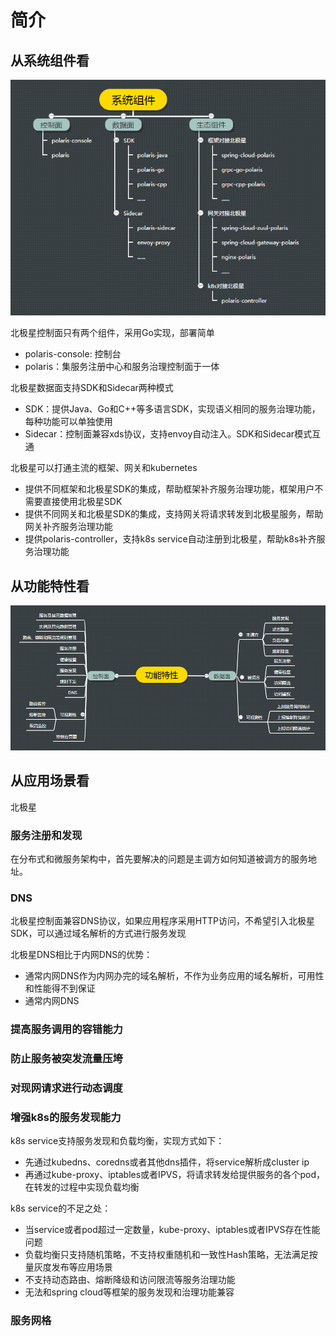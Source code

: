 # 简介

## 从系统组件看

![系统组件图](简介-系统组件图.png)

北极星控制面只有两个组件，采用Go实现，部署简单
* polaris-console: 控制台
* polaris：集服务注册中心和服务治理控制面于一体

北极星数据面支持SDK和Sidecar两种模式
* SDK：提供Java、Go和C++等多语言SDK，实现语义相同的服务治理功能，每种功能可以单独使用
* Sidecar：控制面兼容xds协议，支持envoy自动注入。SDK和Sidecar模式互通

北极星可以打通主流的框架、网关和kubernetes
* 提供不同框架和北极星SDK的集成，帮助框架补齐服务治理功能，框架用户不需要直接使用北极星SDK
* 提供不同网关和北极星SDK的集成，支持网关将请求转发到北极星服务，帮助网关补齐服务治理功能
* 提供polaris-controller，支持k8s service自动注册到北极星，帮助k8s补齐服务治理功能

## 从功能特性看

![功能特性图](简介-功能特性图v2.png)

## 从应用场景看

北极星

### 服务注册和发现

在分布式和微服务架构中，首先要解决的问题是主调方如何知道被调方的服务地址。

### DNS

北极星控制面兼容DNS协议，如果应用程序采用HTTP访问，不希望引入北极星SDK，可以通过域名解析的方式进行服务发现

北极星DNS相比于内网DNS的优势：
* 通常内网DNS作为内网办完的域名解析，不作为业务应用的域名解析，可用性和性能得不到保证
* 通常内网DNS

### 提高服务调用的容错能力

### 防止服务被突发流量压垮

### 对现网请求进行动态调度

### 增强k8s的服务发现能力

k8s service支持服务发现和负载均衡，实现方式如下：
* 先通过kubedns、coredns或者其他dns插件，将service解析成cluster ip
* 再通过kube-proxy、iptables或者IPVS，将请求转发给提供服务的各个pod，在转发的过程中实现负载均衡

k8s service的不足之处：
* 当service或者pod超过一定数量，kube-proxy、iptables或者IPVS存在性能问题
* 负载均衡只支持随机策略，不支持权重随机和一致性Hash策略，无法满足按量灰度发布等应用场景
* 不支持动态路由、熔断降级和访问限流等服务治理功能
* 无法和spring cloud等框架的服务发现和治理功能兼容

### 服务网格
